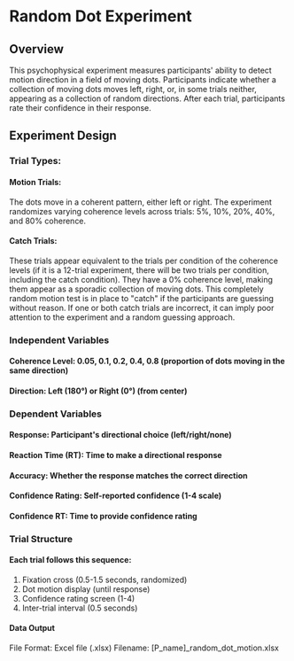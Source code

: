 # Random Dot Experiment
## Overview
This psychophysical experiment measures participants' ability to detect motion direction in a field of moving dots. Participants indicate whether a collection of moving dots moves left, right, or, in some trials neither, appearing as a collection of random directions. After each trial, participants rate their confidence in their response.

## Experiment Design
### Trial Types:

#### Motion Trials: 
The dots move in a coherent pattern, either left or right. The experiment randomizes varying coherence levels across trials: 5%, 10%, 20%, 40%, and 80% coherence. 
#### Catch Trials: 
These trials appear equivalent to the trials per condition of the coherence levels (if it is a 12-trial experiment, there will be two trials per condition, including the catch condition). They have a 0% coherence level, making them appear as a sporadic collection of moving dots. This completely random motion test is in place to "catch" if the participants are guessing without reason. If one or both catch trials are incorrect, it can imply poor attention to the experiment and a random guessing approach. 

### Independent Variables

#### Coherence Level: 0.05, 0.1, 0.2, 0.4, 0.8 (proportion of dots moving in the same direction)
#### Direction: Left (180°) or Right (0°) (from center)

### Dependent Variables

#### Response: Participant's directional choice (left/right/none)
#### Reaction Time (RT): Time to make a directional response
#### Accuracy: Whether the response matches the correct direction
#### Confidence Rating: Self-reported confidence (1-4 scale)
#### Confidence RT: Time to provide confidence rating

### Trial Structure
#### Each trial follows this sequence:

1. Fixation cross (0.5-1.5 seconds, randomized)
2. Dot motion display (until response)
3. Confidence rating screen (1-4)
4. Inter-trial interval (0.5 seconds)

#### Data Output
File Format: Excel file (.xlsx)
Filename: [P_name]_random_dot_motion.xlsx
